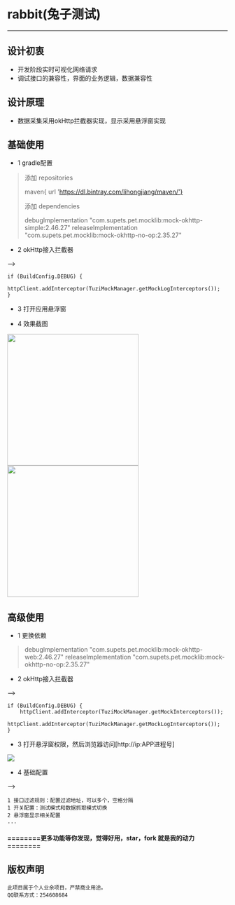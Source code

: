 # rabbit(兔子测试)
--------------


## 设计初衷

* 开发阶段实时可视化网络请求
* 调试接口的兼容性，界面的业务逻辑，数据兼容性
 
## 设计原理
  
* 数据采集采用okHttp拦截器实现，显示采用悬浮窗实现

## 基础使用

* 1 gradle配置

> 添加 repositories
> 
> maven{ url 'https://dl.bintray.com/lihongjiang/maven/'}
> 
> 添加 dependencies
> 
> debugImplementation "com.supets.pet.mocklib:mock-okhttp-simple:2.46.27"
> releaseImplementation "com.supets.pet.mocklib:mock-okhttp-no-op:2.35.27"

* 2 okHttp接入拦截器

-->

	if (BuildConfig.DEBUG) {
	    httpClient.addInterceptor(TuziMockManager.getMockLogInterceptors());
	}

* 3 打开应用悬浮窗


*  4 效果截图

<img src="http://m.qpic.cn/psc?/V128bWpv0lPy2K/bqQfVz5yrrGYSXMvKr.cqSwLZJUHEaCYpp*n7DbWm7N617OCdOqOpNhcEcpA2LnfbAocl3W59enz4BaTbY.qhpKXu03oovhiCEegd1ZBQKg!/b&bo=OASABwAAAAADB5k!&rf=viewer_4" width='300'></img> <img src="http://m.qpic.cn/psc?/V128bWpv0lPy2K/TmEUgtj9EK6.7V8ajmQrEKxaczfvhe3JMiieuqf.bVz*KtglW3h2YcHcxkvDsjVV7oJBikrt5CiAwp7lx24kSgmoWkGDs*B4bs9lmJeoeGA!/b&bo=OASABwAAAAADN6k!&rf=viewer_4" width='300'></img>

## 高级使用

* 1 更换依赖

> debugImplementation "com.supets.pet.mocklib:mock-okhttp-web:2.46.27"
> releaseImplementation "com.supets.pet.mocklib:mock-okhttp-no-op:2.35.27" 

* 2 okHttp接入拦截器

-->

    if (BuildConfig.DEBUG) {
		httpClient.addInterceptor(TuziMockManager.getMockInterceptors());
		httpClient.addInterceptor(TuziMockManager.getMockLogInterceptors()); 
	}

* 3 打开悬浮窗权限，然后浏览器访问[http://ip:APP进程号]

![](http://m.qpic.cn/psc?/V128bWpv0lPy2K/bqQfVz5yrrGYSXMvKr.cqcXnCdbtDxKKviAO.z0D2MjtLwdjYICoGFMFIpIIM4iJ9VDzjxQ9Ak21nlaxxJifD32ufrFvqQUUdUnFT6ig96Q!/b&bo=VQW7AgAAAAADB8s!&rf=viewer_4&t=5)

* 4 基础配置

-->

	1 接口过滤规则：配置过滤地址，可以多个，空格分隔
    1 开关配置：测试模式和数据抓取模式切换
    2 悬浮窗显示相关配置
    ... 


####   ========更多功能等你发现，觉得好用，star，fork 就是我的动力========

## 版权声明

    此项目属于个人业余项目，严禁商业用途。 
    QQ联系方式：254608684